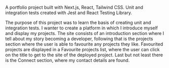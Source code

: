 A portfolio project built with Next.js, React, Tailwind CSS. Unit and integration tests created with Jest and React Testing Library. 

The purpose of this project was to learn the basis of creating unit and integration tests. 
I wanter to create a platform in which I introduce myself and display my projects.
The site consists of an introduction section where I tell about my story becoming a developer, following that is the projects section where the user is able to favourite any projects they like. Favourited projects are displayed in a Favourite projects list, where the user can click on the title to get to the site of the deployed project. Last but not least there is the Connect section, where my contact details are found. 